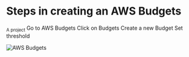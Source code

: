 # Steps in creating an AWS Budgets

<sub>A project</sub>
Go to AWS Budgets
Click on Budgets
Create a new Budget
Set threshold

![AWS Budgets](https://user-images.githubusercontent.com/113180862/189342688-6ee5e42b-9b04-49f7-95c2-4f83cab519bd.png)
